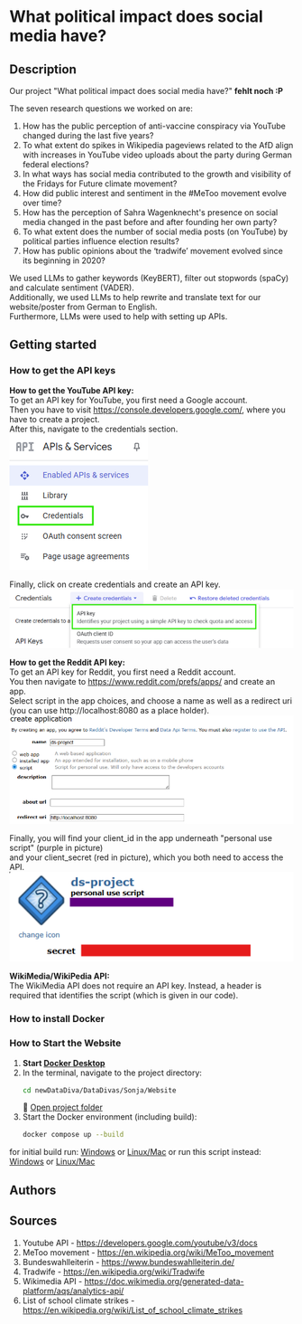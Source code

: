 # What political impact does social media have?

## Description
Our project "What political impact does social media have?" **fehlt noch :P**

The seven research questions we worked on are:
1. How has the public perception of anti-vaccine conspiracy via YouTube changed during the last five years? 
2. To what extent do spikes in Wikipedia pageviews related to the AfD align with increases in YouTube video uploads about the party during German federal elections?
3. In what ways has social media contributed to the growth and visibility of the Fridays for Future climate movement? 
4. How did public interest and sentiment in the #MeToo movement evolve over time?
5. How has the perception of Sahra Wagenknecht's presence on social media changed in the past before and after founding her own party?
6. To what extent does the number of social media posts (on YouTube) by political parties influence election results?
7. How has public opinions about the ‘tradwife’ movement evolved since its beginning in 2020?

We used LLMs to gather keywords (KeyBERT), filter out stopwords (spaCy) and calculate sentiment (VADER). <br> 
Additionally, we used LLMs to help rewrite and translate text for our website/poster from German to English. <br>
Furthermore, LLMs were used to help with setting up APIs. 


## Getting started

### How to get the API keys
**How to get the YouTube API key:** <br> 
To get an API key for YouTube, you first need a Google account. <br> 
Then you have to visit https://console.developers.google.com/, where you have to create a project. <br> 
After this, navigate to the credentials section. <br> 
![credentials section](image.png) <br> 

Finally, click on create credentials and create an API key. <br> 
![create API key](image-1.png)

**How to get the Reddit API key:** <br>
To get an API key for Reddit, you first need a Reddit account. <br>
You then navigate to https://www.reddit.com/prefs/apps/ and create an app.<br>
Select script in the app choices, and choose a name as well as a redirect uri (you can use http://localhost:8080 as a place holder). <br>
![Create app](image-2.png) <br>

Finally, you will find your client_id in the app underneath "personal use script" (purple in picture) <br>
and your client_secret (red in picture), which you both need to access the API. <br>
![Finding credentials](image-3.png) <br>

**WikiMedia/WikiPedia API:**<br>
The WikiMedia API does not require an API key. Instead, a header is required that identifies the script (which is given in our code).


### How to install Docker

### How to Start the Website

1. **Start [Docker Desktop](https://www.docker.com/products/docker-desktop/)**  
2. In the terminal, navigate to the project directory:  
    ```bash
    cd newDataDiva/DataDivas/Sonja/Website
    ```
   📂 [Open project folder](./Sonja/Website)  
3. Start the Docker environment (including build):  
    ```bash
    docker compose up --build
    ```
for initial build run: [Windows](/initialStart.bat) or [Linux/Mac](/initialStart.sh)
or run this script instead: [Windows](/start.bat) or [Linux/Mac](/start.sh)

## Authors

## Sources
1. Youtube API - https://developers.google.com/youtube/v3/docs
2. MeToo movement - https://en.wikipedia.org/wiki/MeToo_movement
3. Bundeswahlleiterin - https://www.bundeswahlleiterin.de/
4. Tradwife - https://en.wikipedia.org/wiki/Tradwife
5. Wikimedia API - https://doc.wikimedia.org/generated-data-platform/aqs/analytics-api/
6. List of school climate strikes - https://en.wikipedia.org/wiki/List_of_school_climate_strikes